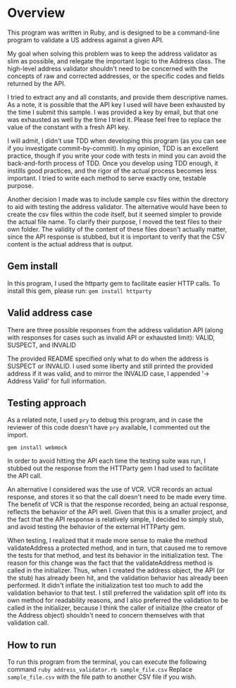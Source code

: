 # Overview
This program was written in Ruby, and is designed to be a command-line program to validate a US address against a given API.

My goal when solving this problem was to keep the address validator as slim as possible, and relegate the important logic to the Address class. The high-level address validator shouldn't need to be concerned with the concepts of raw and corrected addresses, or the specific codes and fields returned by the API.

I tried to extract any and all constants, and provide them descriptive names. As a note, it is possible that the API key I used will have been exhausted by the time I submit this sample. I was provided a key by email, but that one was exhausted as well by the time I tried it. Please feel free to replace the value of the constant with a fresh API key.

I will admit, I didn't use TDD when developing this program (as you can see if you investigate commit-by-commit). In my opinion, TDD is an excellent practice, though if you write your code with tests in mind you can avoid the back-and-forth process of TDD. Once you develop using TDD enough, it instills good practices, and the rigor of the actual process becomes less important. I tried to write each method to serve exactly one, testable purpose.

Another decision I made was to include sample csv files within the directory to aid with testing the address validator. The alternative would have been to create the csv files within the code itself, but it seemed simpler to provide the actual file name. To clarify their purpose, I moved the test files to their own folder. The validity of the content of these files doesn't actually matter, since the API response is stubbed, but it is important to verify that the CSV content is the actual address that is output.

## Gem install
In this program, I used the httparty gem to facilitate easier HTTP calls.
To install this gem, please run:
`gem install httparty`

## Valid address case
There are three possible responses from the address validation API (along with responses for cases such as invalid API or exhausted limit): VALID, SUSPECT, and INVALID

The provided README specified only what to do when the address is SUSPECT or INVALID. I used some liberty and still printed the provided address if it was valid, and to mirror the INVALID case, I appended '-> Address Valid' for full information.

## Testing approach

As a related note, I used `pry` to debug this program, and in case the reviewer of this code doesn't have `pry` available, I commented out the import.

`gem install webmock`

In order to avoid hitting the API each time the testing suite was run, I stubbed out the response from the HTTParty gem I had used to facilitate the API call.

An alternative I considered was the use of VCR. VCR records an actual response, and stores it so that the call doesn't need to be made every time. The benefit of VCR is that the response recorded, being an actual response, reflects the behavior of the API well. Given that this is a smaller project, and the fact that the API response is relatively simple, I decided to simply stub, and avoid testing the behavior of the external HTTParty gem.

When testing, I realized that it made more sense to make the method validateAddress a protected method, and in turn, that caused me to remove the tests for that method, and test its behavior in the initialization test. The reason for this change was the fact that the validateAddress method is called in the initializer. Thus, when I created the address object, the API (or the stub) has already been hit, and the validation behavior has already been performed. It didn't inflate the initialization test too much to add the validation behavior to that test. I still preferred the validation split off into its own method for readability reasons, and I also preferred the validation to be called in the initializer, because I think the caller of initialize (the creator of the Address object) shouldn't need to concern themselves with that validation call.

## How to run
To run this program from the terminal, you can execute the following command
`ruby address_validator.rb sample_file.csv`
Replace `sample_file.csv` with the file path to another CSV file if you wish.
